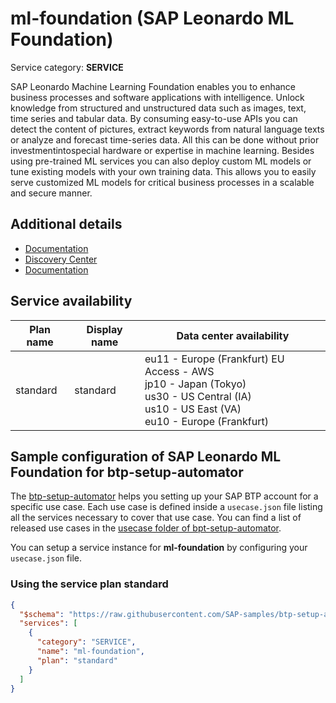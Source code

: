 # **ml-foundation** (SAP Leonardo ML Foundation)

Service category: **SERVICE**

SAP Leonardo Machine Learning Foundation enables you to enhance business processes and software applications with intelligence. Unlock knowledge from structured and unstructured data such as images, text, time series and tabular data. By consuming easy-to-use APIs you can detect the content of pictures, extract keywords from natural language texts or analyze and forecast time-series data. All this can be done without prior investmentintospecial hardware or expertise in machine learning. Besides using pre-trained ML services you can also deploy custom ML models or tune existing models with your own training data. This allows you to easily serve customized ML models for critical business processes in a scalable and secure manner.

## Additional details

- [Documentation](https://help.sap.com/viewer/p/SAP_LEONARDO_MACHINE_LEARNING_FOUNDATION)
- [Discovery Center](https://discovery-center.cloud.sap/serviceCatalog/machine-learning-foundation)
- [Documentation](http://help.sap.com/mlf)

## Service availability

| Plan name | Display name | Data center availability  |
|------|----------------|---------------------------|
|  standard  |  standard  | eu11 - Europe (Frankfurt) EU Access - AWS<br> jp10 - Japan (Tokyo)<br> us30 - US Central (IA)<br> us10 - US East (VA)<br> eu10 - Europe (Frankfurt)  |

## Sample configuration of **SAP Leonardo ML Foundation** for btp-setup-automator

The [btp-setup-automator](https://github.com/SAP-samples/btp-setup-automator) helps you setting up your SAP BTP account for a specific use case. Each use case is defined inside a `usecase.json` file listing all the services necessary to cover that use case. You can find a list of released use cases in the [usecase folder of bpt-setup-automator](https://github.com/SAP-samples/btp-setup-automator/tree/main/usecases).

You can setup a service instance for **ml-foundation** by configuring your `usecase.json` file.

### Using the service plan **standard**

```json
{
  "$schema": "https://raw.githubusercontent.com/SAP-samples/btp-setup-automator/main/libs/btpsa-usecase.json",
  "services": [
    {
      "category": "SERVICE",
      "name": "ml-foundation",
      "plan": "standard"
    }
  ]
}
```
